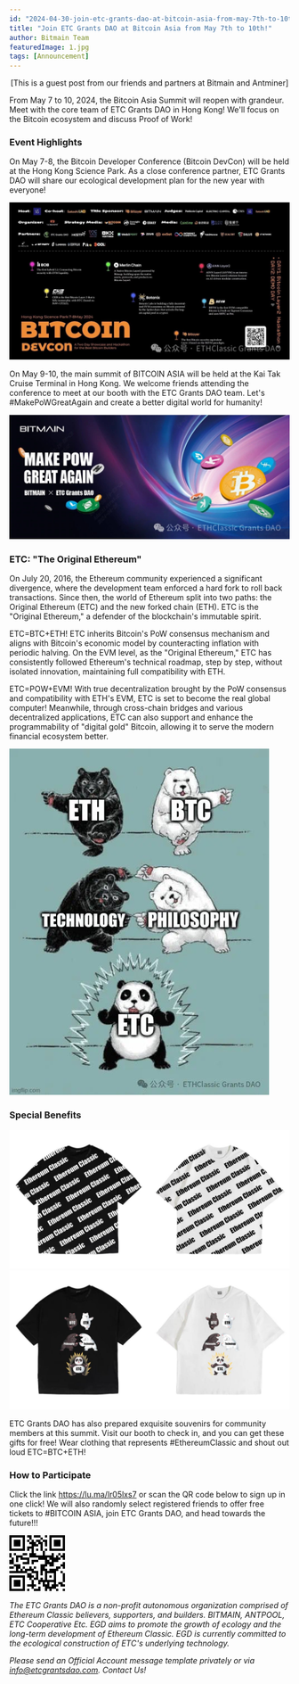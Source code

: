 ```yaml
---
id: "2024-04-30-join-etc-grants-dao-at-bitcoin-asia-from-may-7th-to-10th-en"
title: "Join ETC Grants DAO at Bitcoin Asia from May 7th to 10th!"
author: Bitmain Team
featuredImage: 1.jpg
tags: [Announcement]
---
```


<p style="text-align: center;">[This is a guest post from our friends and partners at Bitmain and Antminer]
</p>

From May 7 to 10, 2024, the Bitcoin Asia Summit will reopen with grandeur. Meet with the core team of ETC Grants DAO in Hong Kong! We'll focus on the Bitcoin ecosystem and discuss Proof of Work!

### Event Highlights

On May 7-8, the Bitcoin Developer Conference (Bitcoin DevCon) will be held at the Hong Kong Science Park. As a close conference partner, ETC Grants DAO will share our ecological development plan for the new year with everyone!

![](./1.jpg)

On May 9-10, the main summit of BITCOIN ASIA will be held at the Kai Tak Cruise Terminal in Hong Kong. We welcome friends attending the conference to meet at our booth with the ETC Grants DAO team. Let's #MakePoWGreatAgain and create a better digital world for humanity!

![](./2.jpg)

### ETC: "The Original Ethereum"

On July 20, 2016, the Ethereum community experienced a significant divergence, where the development team enforced a hard fork to roll back transactions. Since then, the world of Ethereum split into two paths: the Original Ethereum (ETC) and the new forked chain (ETH). ETC is the "Original Ethereum," a defender of the blockchain's immutable spirit.

ETC=BTC+ETH! ETC inherits Bitcoin's PoW consensus mechanism and aligns with Bitcoin's economic model by counteracting inflation with periodic halving. On the EVM level, as the "Original Ethereum," ETC has consistently followed Ethereum's technical roadmap, step by step, without isolated innovation, maintaining full compatibility with ETH.

ETC=POW+EVM! With true decentralization brought by the PoW consensus and compatibility with ETH's EVM, ETC is set to become the real global computer! Meanwhile, through cross-chain bridges and various decentralized applications, ETC can also support and enhance the programmability of "digital gold" Bitcoin, allowing it to serve the modern financial ecosystem better.

![](./3.jpg)

### Special Benefits

![](./4.jpg)
![](./5.jpg)

ETC Grants DAO has also prepared exquisite souvenirs for community members at this summit. Visit our booth to check in, and you can get these gifts for free! Wear clothing that represents #EthereumClassic and shout out loud ETC=BTC+ETH!

### How to Participate

Click the link https://lu.ma/lr05lxs7 or scan the QR code below to sign up in one click! We will also randomly select registered friends to offer free tickets to #BITCOIN ASIA, join ETC Grants DAO, and head towards the future!!!

![](./6.png)

*The ETC Grants DAO is a non-profit autonomous organization comprised of Ethereum Classic believers, supporters, and builders. BITMAIN, ANTPOOL, ETC Cooperative Etc. EGD aims to promote the growth of ecology and the long-term development of Ethereum Classic. EGD is currently committed to the ecological construction of ETC's underlying technology.*

*Please send an Official Account message template privately or via info@etcgrantsdao.com. Contact Us!*

